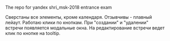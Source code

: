 The repo for yandex shri_msk-2018 entrance exam


Сверстаны все элементы, кроме календаря.
Отзывчивы - плавный лейаут.
Работаю клики по кнопкам. При  "создании" и "удалении" встречи появляется модальные окна. На редактирование встречи ведет клик по кнопке на tooltip.
